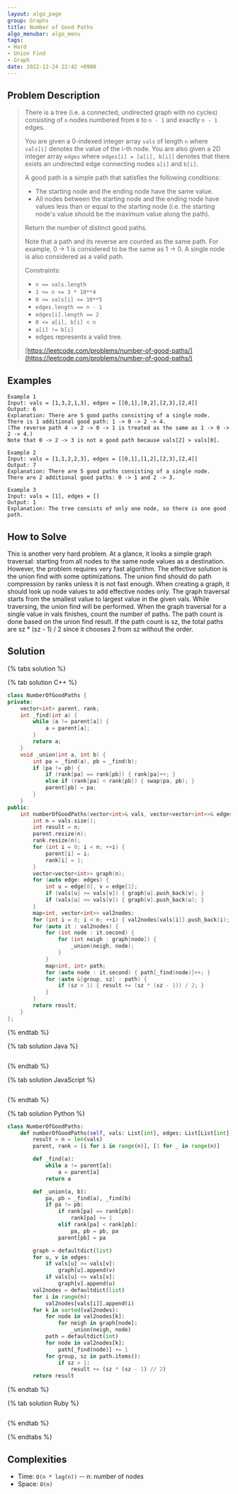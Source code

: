 ```yaml
---
layout: algo_page
group: Graphs
title: Number of Good Paths
algo_menubar: algo_menu
tags:
- Hard
- Union Find
- Graph
date: 2022-12-24 22:42 +0900
---
```


## Problem Description
> There is a tree (i.e. a connected, undirected graph with no cycles) consisting of `n` nodes numbered
> from `0` to `n - 1` and exactly `n - 1` edges.
>
> You are given a 0-indexed integer array `vals` of length `n` where `vals[i]` denotes the value of the i-th node.
> You are also given a 2D integer array `edges` where `edges[i] = [a[i], b[i]]` denotes that there exists
> an undirected edge connecting nodes `a[i]` and `b[i]`.
>
> A good path is a simple path that satisfies the following conditions:
> - The starting node and the ending node have the same value.
> - All nodes between the starting node and the ending node have values less than or equal to the starting node
>    (i.e. the starting node's value should be the maximum value along the path).
>
> Return the number of distinct good paths.
>
> Note that a path and its reverse are counted as the same path. For example, 0 -> 1 is considered to be the same as
> 1 -> 0. A single node is also considered as a valid path.
>
> Constraints:
> - `n == vals.length`
> - `1 <= n <= 3 * 10**4`
> - `0 <= vals[i] <= 10**5`
> - `edges.length == n - 1`
> - `edges[i].length == 2`
> - `0 <= a[i], b[i] < n`
> - `a[i] != b[i]`
> - edges represents a valid tree.
>
> [https://leetcode.com/problems/number-of-good-paths/](https://leetcode.com/problems/number-of-good-paths/)

## Examples
```
Example 1
Input: vals = [1,3,2,1,3], edges = [[0,1],[0,2],[2,3],[2,4]]
Output: 6
Explanation: There are 5 good paths consisting of a single node.
There is 1 additional good path: 1 -> 0 -> 2 -> 4.
(The reverse path 4 -> 2 -> 0 -> 1 is treated as the same as 1 -> 0 -> 2 -> 4.)
Note that 0 -> 2 -> 3 is not a good path because vals[2] > vals[0].
```

```
Example 2
Input: vals = [1,1,2,2,3], edges = [[0,1],[1,2],[2,3],[2,4]]
Output: 7
Explanation: There are 5 good paths consisting of a single node.
There are 2 additional good paths: 0 -> 1 and 2 -> 3.
```

```
Example 3
Input: vals = [1], edges = []
Output: 1
Explanation: The tree consists of only one node, so there is one good path.
```

## How to Solve
This is another very hard problem.
At a glance, it looks a simple graph traversal: starting from all nodes to the same node values as a destination.
However, the problem requires very fast algorithm.
The effective solution is the union find with some optimizations.
The union find should do path compression by ranks unless it is not fast enough.
When creating a graph, it should look up node values to add effective nodes only.
The graph traversal starts from the smallest value to largest value in the given vals.
While traversing, the union find will be performed.
When the graph traversal for a single value in vals finishes, count the number of paths.
The path count is done based on the union find result.
If the path count is sz, the total paths are sz * (sz - 1) / 2 since it chooses 2 from sz without the order.

## Solution

{% tabs solution %}

{% tab solution C++ %}
```cpp
class NumberOfGoodPaths {
private:
    vector<int> parent, rank;
    int _find(int a) {
        while (a != parent[a]) {
            a = parent[a];
        }
        return a;
    }
    void _union(int a, int b) {
        int pa = _find(a), pb = _find(b);
        if (pa != pb) {
            if (rank[pa] == rank[pb]) { rank[pa]++; }
            else if (rank[pa] < rank[pb]) { swap(pa, pb); }
            parent[pb] = pa;
        }
    }
public:
    int numberOfGoodPaths(vector<int>& vals, vector<vector<int>>& edges) {
        int n = vals.size();
        int result = n;
        parent.resize(n);
        rank.resize(n);
        for (int i = 0; i < n; ++i) {
            parent[i] = i;
            rank[i] = 1;
        }
        vector<vector<int>> graph(n);
        for (auto edge: edges) {
            int u = edge[0], v = edge[1];
            if (vals[u] >= vals[v]) { graph[u].push_back(v); }
            if (vals[u] <= vals[v]) { graph[v].push_back(u); }
        }
        map<int, vector<int>> val2nodes;
        for (int i = 0; i < n; ++i) { val2nodes[vals[i]].push_back(i); }
        for (auto it : val2nodes) {
            for (int node : it.second) {
                for (int neigh : graph[node]) {
                    _union(neigh, node);
                }
            }
            map<int, int> path;
            for (auto node : it.second) { path[_find(node)]++; }
            for (auto &[group, sz] : path) {
                if (sz > 1) { result += (sz * (sz - 1)) / 2; }
            }
        }
        return result;
    }
};
```
{% endtab %}

{% tab solution Java %}
```java

```
{% endtab %}

{% tab solution JavaScript %}
```js

```
{% endtab %}

{% tab solution Python %}
```python
class NumberOfGoodPaths:
    def numberOfGoodPaths(self, vals: List[int], edges: List[List[int]]) -> int:
        result = n = len(vals)
        parent, rank = [i for i in range(n)], [1 for _ in range(n)]

        def _find(a):
            while a != parent[a]:
                a = parent[a]
            return a

        def _union(a, b):
            pa, pb = _find(a), _find(b)
            if pa != pb:
                if rank[pa] == rank[pb]:
                    rank[pa] += 1
                elif rank[pa] < rank[pb]:
                    pa, pb = pb, pa
                parent[pb] = pa

        graph = defaultdict(list)
        for u, v in edges:
            if vals[u] >= vals[v]:
                graph[u].append(v)
            if vals[u] <= vals[v]:
                graph[v].append(u)
        val2nodes = defaultdict(list)
        for i in range(n):
            val2nodes[vals[i]].append(i)
        for k in sorted(val2nodes):
            for node in val2nodes[k]:
                for neigh in graph[node]:
                    _union(neigh, node)
            path = defaultdict(int)
            for node in val2nodes[k]:
                path[_find(node)] += 1
            for group, sz in path.items():
                if sz > 1:
                    result += (sz * (sz - 1) // 2)
        return result
```
{% endtab %}

{% tab solution Ruby %}
```ruby

```
{% endtab %}

{% endtabs %}



## Complexities
- Time: `O(n * log(n))` -- n: number of nodes
- Space: `O(n)`

